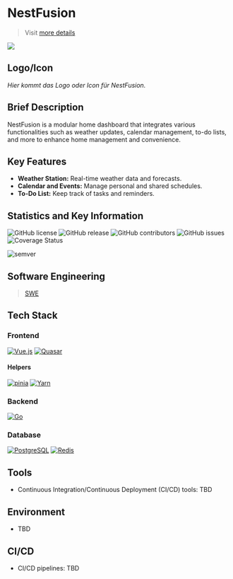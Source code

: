 # NestFusion

> Visit [more details](/_template/src/README.md)
<p>
  <a href="https://github.com/swyss">
    <img src="https://skillicons.dev/icons?i=github" />
  </a>
</p>

## Logo/Icon

*Hier kommt das Logo oder Icon für NestFusion.*

## Brief Description

NestFusion is a modular home dashboard that integrates various functionalities such as weather updates, calendar management, to-do lists, and more to enhance home management and convenience.

## Key Features

- **Weather Station:** Real-time weather data and forecasts.
- **Calendar and Events:** Manage personal and shared schedules.
- **To-Do List:** Keep track of tasks and reminders.

## Statistics and Key Information

![GitHub license](https://img.shields.io/github/license/swyss/nestfusion.svg)
![GitHub release](https://img.shields.io/github/release/swyss/nestfusion.svg)
![GitHub contributors](https://img.shields.io/github/contributors/swyss/nestfusion.svg)
![GitHub issues](https://img.shields.io/github/issues/swyss/nestfusion.svg)
![Coverage Status](https://coveralls.io/repos/github/swyss/nestfusion/badge.svg?branch=master)

![semver](https://img.shields.io/badge/semver-0.0.0-blue)

## Software Engineering

> [SWE](./Engineering/TechnicalSpecifications.md)

## Tech Stack

### Frontend

[![Vue.js](https://skillicons.dev/icons?i=vuejs)](https://vuejs.org)
[![Quasar](https://skillicons.dev/icons?i=quasar)](https://quasar.dev)

#### Helpers
[![pinia](https://skillicons.dev/icons?i=pinia)]([https://quasar.dev](https://pinia.vuejs.org/))
[![Yarn](https://skillicons.dev/icons?i=yarn)]([https://quasar.dev](https://classic.yarnpkg.com/en/))

### Backend

[![Go](https://skillicons.dev/icons?i=go)](https://golang.org)

### Database

[![PostgreSQL](https://skillicons.dev/icons?i=postgresql)](https://www.postgresql.org)
[![Redis](https://skillicons.dev/icons?i=redis)]([https://www.postgresql.org](https://redis.io/de/))

## Tools

- Continuous Integration/Continuous Deployment (CI/CD) tools: TBD

## Environment

- TBD

## CI/CD

- CI/CD pipelines: TBD
